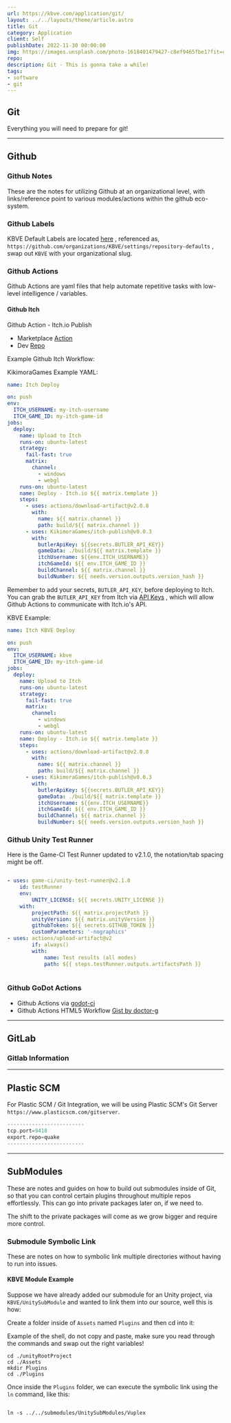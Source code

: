 ```yaml
---
url: https://kbve.com/application/git/
layout: ../../layouts/theme/article.astro
title: Git
category: Application
client: Self
publishDate: 2022-11-30 00:00:00
img: https://images.unsplash.com/photo-1618401479427-c8ef9465fbe1?fit=crop&w=1400&h=700&q=75
repo:
description: Git - This is gonna take a while!
tags:
- software
- git
---
```


## Git

Everything you will need to prepare for git!

* * *

## Github

### Github Notes

These are the notes for utilizing Github at an organizational level, with links/reference point to various modules/actions within the github eco-system.

### Github Labels

KBVE Default Labels are located [here](https://github.com/organizations/KBVE/settings/repository-defaults) , referenced as, `https://github.com/organizations/KBVE/settings/repository-defaults` , swap out `KBVE` with your organizational slug.

### Github Actions

Github Actions are yaml files that help automate repetitive tasks with low-level intelligence / variables.

#### Github Itch

Github Action - Itch.io Publish

- Marketplace [Action](https://github.com/marketplace/actions/itch-io-publish)
- Dev [Repo](https://github.com/KikimoraGames/itch-publish)

Example Github Itch Workflow:

KikimoraGames Example YAML:

```yaml
name: Itch Deploy

on: push
env:
  ITCH_USERNAME: my-itch-username
  ITCH_GAME_ID: my-itch-game-id
jobs:
  deploy:
    name: Upload to Itch
    runs-on: ubuntu-latest
    strategy:
      fail-fast: true
      matrix:
        channel:
          - windows
          - webgl
    runs-on: ubuntu-latest
    name: Deploy - Itch.io ${{ matrix.template }}
    steps:
      - uses: actions/download-artifact@v2.0.8
        with:
          name: ${{ matrix.channel }}
          path: build/${{ matrix.channel }}
      - uses: KikimoraGames/itch-publish@v0.0.3
        with:
          butlerApiKey: ${{secrets.BUTLER_API_KEY}}
          gameData: ./build/${{ matrix.template }}
          itchUsername: ${{env.ITCH_USERNAME}}
          itchGameId: ${{ env.ITCH_GAME_ID }}
          buildChannel: ${{ matrix.channel }}
          buildNumber: ${{ needs.version.outputs.version_hash }}

```

Remember to add your secrets, `BUTLER_API_KEY`, before deploying to Itch.
You can grab the `BUTLER_API_KEY` from Itch via [API Keys](https://itch.io/user/settings/api-keys) , which will allow Github Actions to communicate with Itch.io's API.

KBVE Example:

```yaml
name: Itch KBVE Deploy

on: push
env:
  ITCH_USERNAME: kbve
  ITCH_GAME_ID: my-itch-game-id
jobs:
  deploy:
    name: Upload to Itch
    runs-on: ubuntu-latest
    strategy:
      fail-fast: true
      matrix:
        channel:
          - windows
          - webgl
    runs-on: ubuntu-latest
    name: Deploy - Itch.io ${{ matrix.template }}
    steps:
      - uses: actions/download-artifact@v2.0.8
        with:
          name: ${{ matrix.channel }}
          path: build/${{ matrix.channel }}
      - uses: KikimoraGames/itch-publish@v0.0.3
        with:
          butlerApiKey: ${{secrets.BUTLER_API_KEY}}
          gameData: ./build/${{ matrix.template }}
          itchUsername: ${{env.ITCH_USERNAME}}
          itchGameId: ${{ env.ITCH_GAME_ID }}
          buildChannel: ${{ matrix.channel }}
          buildNumber: ${{ needs.version.outputs.version_hash }}
```

### Github Unity Test Runner

Here is the Game-CI Test Runner updated to v2.1.0, the notation/tab spacing might be off.

```yaml

- uses: game-ci/unity-test-runner@v2.1.0
    id: testRunner
    env:
        UNITY_LICENSE: ${{ secrets.UNITY_LICENSE }}
    with:
        projectPath: ${{ matrix.projectPath }}
        unityVersion: ${{ matrix.unityVersion }}
        githubToken: ${{ secrets.GITHUB_TOKEN }}
        customParameters: '-nographics'
- uses: actions/upload-artifact@v2
        if: always()
        with:
            name: Test results (all modes)
            path: ${{ steps.testRunner.outputs.artifactsPath }}
    
```

### Github GoDot Actions

- Github Actions via [godot-ci](https://github.com/marketplace/actions/godot-ci)
- Github Actions HTML5 Workflow [Gist by doctor-g](https://gist.github.com/doctor-g/57cd32c10beb04fcbd3b83f23f439d37)

* * *

## GitLab

### Gitlab Information

* * *

## Plastic SCM

For Plastic SCM / Git Integration, we will be using Plastic SCM's Git Server `https://www.plasticscm.com/gitserver`.

```php
-------------------------
tcp.port=9418
export.repo=quake
-------------------------
```

* * *

## SubModules

These are notes and guides on how to build out submodules inside of Git, so that you can control certain plugins throughout multiple repos effortlessly. This can go into private packages later on, if we need to.

The shift to the private packages will come as we grow bigger and require more control.

### Submodule Symbolic Link

These are notes on how to symbolic link multiple directories without having to run into issues.

#### KBVE Module Example

Suppose we have already added our submodule for an Unity project, via `KBVE/UnitySubModule` and wanted to link them into our source, well this is how:

Create a folder inside of `Assets` named `Plugins` and then cd into it:

Example of the shell, do not copy and paste, make sure you read through the commands and swap out the right variables!

```shell
cd ./unityRootProject
cd ./Assets
mkdir Plugins
cd ./Plugins

```

Once inside the `Plugins` folder, we can execute the symbolic link using the `ln` command, like this:

```shell

ln -s ../../submodules/UnitySubModules/Vuplex

```
